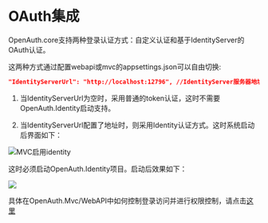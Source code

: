 
# OAuth集成

OpenAuth.core支持两种登录认证方式：自定义认证和基于IdentityServer的OAuth认证。

这两种方式通过配置webapi或mvc的appsettings.json可以自由切换:

```json
"IdentityServerUrl": "http://localhost:12796", //IdentityServer服务器地址。如果为空，则不启用OAuth认证
```

1. 当IdentityServerUrl为空时，采用普通的token认证，这时不需要OpenAuth.Identity启动支持。

2. 当IdentityServerUrl配置了地址时，则采用Identity认证方式。这时系统启动后界面如下：

  ![MVC启用identity](/mvcidentity.png "mvcidentity")

  这时必须启动OpenAuth.Identity项目。启动后效果如下：

  ![](/identity.png)

具体在OpenAuth.Mvc/WebAPI中如何控制登录访问并进行权限控制，请点击[这里](http://openauth.net.cn/question/detail.html?id=a2be2d61-7fcb-4df8-8be2-9f296c22a89c)